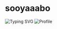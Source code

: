 # sooyaaabo
![Typing SVG](https://readme-typing-svg.demolab.com?font=Fira+Code&pause=1000&width=435&lines=Welcome+to+my+homepage.)
![Profile](https://github-widgetbox.vercel.app/api/profile?username=sooyaaabo&data=followers,repositories,stars,commits&theme=default)
